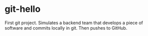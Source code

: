 # git-hello
First git project. Simulates a backend team that develops a piece of software and commits locally in git. Then pushes to GitHub.
